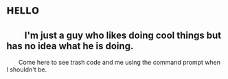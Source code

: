 # ʜᴇʟʟᴏ

  I'm just a guy who likes doing cool things but has no idea what he is doing.
  ---
  Come here to see trash code and me using the command prompt when I shouldn't be.
